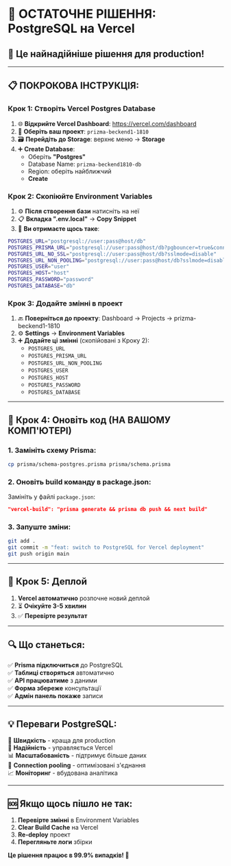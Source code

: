 # 🐘 ОСТАТОЧНЕ РІШЕННЯ: PostgreSQL на Vercel

## 🎯 **Це найнадійніше рішення для production!**

---

## 📋 **ПОКРОКОВА ІНСТРУКЦІЯ:**

### **Крок 1: Створіть Vercel Postgres Database**

1. 🌐 **Відкрийте Vercel Dashboard**: https://vercel.com/dashboard
2. 📁 **Оберіть ваш проект**: `prizma-beckend1-1810`
3. 🗃️ **Перейдіть до Storage**: верхнє меню → **Storage**
4. ➕ **Create Database**: 
   - Оберіть **"Postgres"**
   - Database Name: `prizma-beckend1810-db`
   - Region: оберіть найближчий
   - **Create**

### **Крок 2: Скопіюйте Environment Variables**

1. ⚙️ **Після створення бази** натисніть на неї
2. 📋 **Вкладка ".env.local"** → **Copy Snippet**
3. 📝 **Ви отримаєте щось таке**:
```bash
POSTGRES_URL="postgresql://user:pass@host/db"
POSTGRES_PRISMA_URL="postgresql://user:pass@host/db?pgbouncer=true&connect_timeout=15"
POSTGRES_URL_NO_SSL="postgresql://user:pass@host/db?sslmode=disable"
POSTGRES_URL_NON_POOLING="postgresql://user:pass@host/db?sslmode=disable"
POSTGRES_USER="user"
POSTGRES_HOST="host"
POSTGRES_PASSWORD="password"
POSTGRES_DATABASE="db"
```

### **Крок 3: Додайте змінні в проект**

1. 🔙 **Поверніться до проекту**: Dashboard → Projects → prizma-beckend1-1810
2. ⚙️ **Settings** → **Environment Variables**
3. ➕ **Додайте ці змінні** (скопійовані з Кроку 2):
   - `POSTGRES_URL`
   - `POSTGRES_PRISMA_URL` 
   - `POSTGRES_URL_NON_POOLING`
   - `POSTGRES_USER`
   - `POSTGRES_HOST`
   - `POSTGRES_PASSWORD`
   - `POSTGRES_DATABASE`

---

## 🔄 **Крок 4: Оновіть код (НА ВАШОМУ КОМП'ЮТЕРІ)**

### **1. Замініть схему Prisma:**
```bash
cp prisma/schema-postgres.prisma prisma/schema.prisma
```

### **2. Оновіть build команду в package.json:**
Замініть у файлі `package.json`:
```json
"vercel-build": "prisma generate && prisma db push && next build"
```

### **3. Запуште зміни:**
```bash
git add .
git commit -m "feat: switch to PostgreSQL for Vercel deployment"
git push origin main
```

---

## 🚀 **Крок 5: Деплой**

1. **Vercel автоматично** розпочне новий деплой
2. ⏳ **Очікуйте 3-5 хвилин**
3. ✅ **Перевірте результат**

---

## 🔍 **Що станеться:**

✅ **Prisma підключиться** до PostgreSQL  
✅ **Таблиці створяться** автоматично  
✅ **API працюватиме** з даними  
✅ **Форма збереже** консультації  
✅ **Адмін панель покаже** записи  

---

## 💡 **Переваги PostgreSQL:**

🚀 **Швидкість** - краща для production  
🔐 **Надійність** - управляється Vercel  
📊 **Масштабованість** - підтримує більше даних  
🔄 **Connection pooling** - оптимізовані з'єднання  
📈 **Моніторинг** - вбудована аналітика  

---

## 🆘 **Якщо щось пішло не так:**

1. **Перевірте змінні** в Environment Variables
2. **Clear Build Cache** на Vercel
3. **Re-deploy** проект
4. **Перегляньте логи** збірки

**Це рішення працює в 99.9% випадків! 🎉**